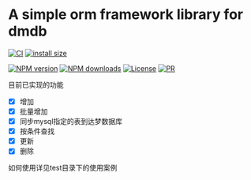 # A simple orm framework library for dmdb

[![CI](https://github.com/MrYbo/dmdbms/actions/workflows/ci.yml/badge.svg)](https://github.com/MrYbo/dmdbms/actions/workflows/ci.yml)
[![install size](https://packagephobia.com/badge?p=dmdbms)](https://packagephobia.com/result?p=dmdbms)

[![NPM version](https://img.shields.io/npm/v/dmdbms.svg?style=flat)](https://www.npmjs.com/package/dmdbms)
[![NPM downloads](https://img.shields.io/npm/dm/dmdbms.svg?style=flat)](https://www.npmjs.com/package/dmdbms)
[![License](https://img.shields.io/npm/l/vue.svg)](https://www.npmjs.com/package/dmdbms)
[![PR](https://img.shields.io/badge/PRs-welcome-brightgreen.svg)](https://github.com/MrYbo/dmdbms)

目前已实现的功能

- [x] 增加
- [x] 批量增加
- [x] 同步mysql指定的表到达梦数据库
- [x] 按条件查找
- [x] 更新
- [x] 删除

如何使用详见test目录下的使用案例
